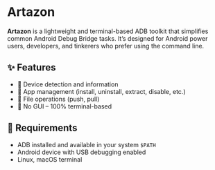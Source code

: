 # Artazon

**Artazon** is a lightweight and terminal-based ADB toolkit that simplifies common Android Debug Bridge tasks. It’s designed for Android power users, developers, and tinkerers who prefer using the command line.

## ✨ Features

- 📱 Device detection and information
- 🧰 App management (install, uninstall, extract, disable, etc.)
- 📂 File operations (push, pull)
- 🐚 No GUI – 100% terminal-based

## 🧾 Requirements

- ADB installed and available in your system `$PATH`
- Android device with USB debugging enabled
- Linux, macOS terminal

